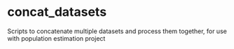 # concat_datasets
Scripts to concatenate multiple datasets and process them together, for use with population estimation project
